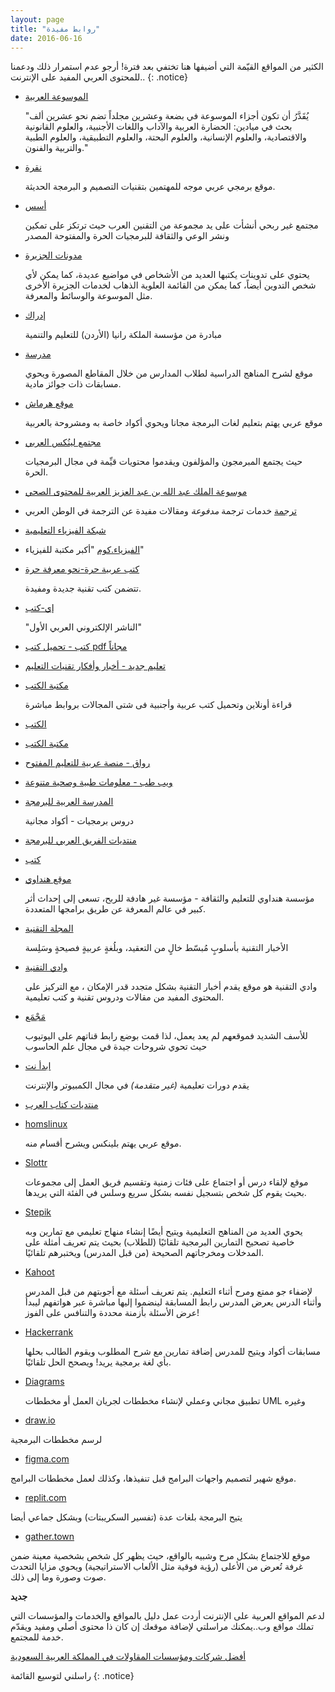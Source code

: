 ```yaml
---
layout: page
title: "روابط مفيدة"
date: 2016-06-16
---
```



الكثير من المواقع القيّمة التي أضيفها هنا تختفي بعد فترة! أرجو عدم استمرار ذلك ودعمنا للمحتوى العربي المفيد على الإنترنت..
{: .notice}

* [الموسوعة العربية](http://www.arab-ency.com.sy)

     "يُقَدَّرُ أن تكون أجزاء الموسوعة في بضعة وعشرين مجلداً تضم نحو عشرين ألف بحث في ميادين: الحضارة العربية والآداب واللغات الأجنبية، والعلوم القانونية والاقتصادية، والعلوم الإنسانية، والعلوم البحتة، والعلوم التطبيقية، والعلوم الطبية والتربية والفنون."

* [نقرة](https://naqrah.net/)

    موقع برمجي عربي موجه للمهتمين بتقنيات التصميم و البرمجة الحديثة.

* [أسس](https://aosus.org/)

    مجتمع غير ربحي  أنشأت على يد مجموعة من التقنين العرب حيث ترتكز على تمكين ونشر الوعي والثقافة للبرمجيات الحرة والمفتوحة المصدر

* [مدونات الجزيرة](http://blogs.aljazeera.net/)

	يحتوي على تدوينات يكتبها العديد من الأشخاص في مواضيع عديدة، كما يمكن ﻷي شخص التدوين أيضاً، كما يمكن من القائمة العلوية الذهاب لخدمات الجزيرة الأخرى مثل الموسوعة والوسائط والمعرفة.

* [إدراك](https://www.edraak.org/)
	
	 مبادرة من مؤسسة الملكة رانيا (الأردن) للتعليم والتنمية

* [مدرسة](https://madrasa.org/)

    موقع لشرح المناهج الدراسية لطلاب المدارس من خلال المقاطع المصورة ويحوي مسابقات ذات جوائز مادية.

* [موقع هرماش](https://harmash.com)

	موقع عربي يهتم بتعليم لغات البرمجة مجانا ويحوي أكواد خاصة به ومشروحة بالعربية

* [مجتمع لينُكس العربي](http://linuxac.org)
	
	حيث يجتمع المبرمجون والمؤلفون ويقدموا محتويات قيِّمة في مجال البرمجيات الحرة.


* [موسوعة الملك عبد الله بن عبد العزيز العربية للمحتوى الصحي](http://kaahe.org)


* [ترجمة](http://www.trgamah.com) خدمات ترجمة *مدفوعة* ومقالات مفيدة عن الترجمة في الوطن العربي

* [شبكة الفيزياء التعليمية](http://www.hazemsakeek.net)
* [الفيزياء.كوم](https://zoom-teach.blogspot.com) "أكبر مكتبة للفيزياء"

* [كتب عربية حرة-نحو معرفة حرة](http://librebooks.org/)

	تتضمن كتب تقنية جديدة ومفيدة.


* [إي-كتب](http://www.e-kutub.com/)

	"الناشر الإلكتروني العربي الأول"

* [كتب - تحميل كتب pdf مجاناً](http://www.kutubpdf.org/)

* [تعليم جديد - أخبار وأفكار تقنيات التعليم](http://www.new-educ.com/)

* [مكتبة الكتب](http://www.books-cloud.com/)

	قراءة أونلاين وتحميل كتب عربية وأجنبية فى شتى المجالات بروابط مباشرة

* [الكتب](http://www.alkottob.com/)

* [مكتبة الكتب](http://download-pdf-ebooks.org/)

* [رواق - منصة عربية للتعليم المفتوح](https://www.rwaq.org/)

* [ويب طب - معلومات طبية وصحية متنوعة](https://www.webteb.com/)

* [المدرسة العربية للبرمجة](http://geek4arab.com/)

	دروس برمجيات - أكواد مجانية

* [منتديات الفريق العربي للبرمجة](http://arabteam2000-forum.com/)

* [كتب](http://www.kutub.info/)

* [موقع هنداوي](http://hindawi.org)
	
	مؤسسة هنداوي للتعليم والثقافة - مؤسسة غير هادفة للربح، تسعى إلى إحداث أثر كبير في عالم المعرفة عن طريق برامجها المتعددة. 

* [المجلة التقنية](http://www.it-scoop.com/)

	 الأخبار التقنية بأسلوبٍ مُبسّط خالٍ من التعقيد، وبلُغةٍ عربيةٍ فصيحةٍ وسَلِسة

* [وادي التقنية](http://itwadi.com)

	وادي التقنية هو موقع يقدم أخبار التقنية بشكل متجدد قدر الإمكان ، مع التركيز على المحتوى المفيد من مقالات ودروس تقنية و كتب تعليمية.


* [مَجْمَع](https://www.youtube.com/user/Mjma3Academy)

	للأسف الشديد فموقعهم لم يعد يعمل، لذا قمت بوضع رابط قناتهم على اليوتيوب حيث تحوي شروحات جيدة في مجال علم الحاسوب

* [ابدأ نت](http://ibdaanet.blogspot.com/)

	يقدم دورات تعليمية *(غير متقدمة)* في مجال الكمبيوتر والإنترنت

* [منتديات كتاب العرب](http://forums.arabsbook.com/)

* [homslinux](http://www.homslinux.com/) 

   	موقع عربي يهتم بلينكس ويشرح أقسام منه.

* [Slottr](https://www.slottr.com)

    موقع لإلقاء درس أو اجتماع على فئات زمنية وتقسيم فريق العمل إلى مجموعات بحيث يقوم كل شخص بتسجيل نفسه بشكل سريع وسلس في الفئة التي يريدها.

* [Stepik](https://stepik.org)

    يحوي العديد من المناهج التعليمية ويتيح أيضًا إنشاء منهاج تعليمي مع تمارين وبه خاصية تصحيح التمارين البرمجية تلقائيًا (للطلاب) بحيث يتم تعريف أمثلة على المدخلات ومخرجاتهم الصحيحة (من قبل المدرس) ويختبرهم تلقائيًا.

* [Kahoot](http://kahoot.com)

    لإضفاء جو ممتع ومرح أثناء التعليم. يتم تعريف أسئلة مع أجوبتهم من قبل المدرس وأثناء الدرس يعرض المدرس رابط المسابقة لينضموا إليها مباشرة عبر هواتفهم ليبدأ عرض الأسئلة بأزمنة محددة والتنافس على الفوز!

* [Hackerrank](http://hackerrank.com)

    مسابقات أكواد ويتيح للمدرس إضافة تمارين مع شرح المطلوب ويقوم الطالب بحلها بأي لغة برمجية يريد! ويصحح الحل تلقائيًا.

* [Diagrams](app.diagrams.net)

    تطبيق مجاني وعملي لإنشاء مخططات لجريان العمل أو مخططات UML وغيره

* [draw.io](draw.io)

لرسم مخططات البرمجية

* [figma.com](figma.com)

موقع شهير لتصميم واجهات البرامج قبل تنفيذها، وكذلك لعمل مخططات البرامج.

* [replit.com](replit.com)

يتيح البرمجة بلغات عدة (تفسير السكريبتات) وبشكل جماعي أيضا

* [gather.town](gather.town)

موقع للاجتماع بشكل مرح وشبيه بالواقع، حيث يظهر كل شخص بشخصية معينة ضمن غرفة تُعرض من الأعلى (رؤية فوقية مثل الألعاب الاستراتيجية) ويحوي مزايا التحدث صوت وصورة وما إلى ذلك.

**جديد**

لدعم المواقع العربية على الإنترنت أردت عمل دليل بالمواقع والخدمات والمؤسسات التي تملك مواقع وب..يمكنك مراسلتي لإضافة موقعك إن كان ذا محتوى أصلي ومفيد ويقدّم خدمة للمجتمع.

[أفضل شركات ومؤسسات المقاولات في المملكة العربية السعودية](/construction-companies-in-ksa)

راسلني لتوسيع القائمة
{: .notice}

